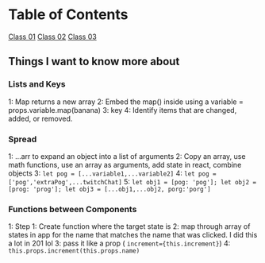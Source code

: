 # Table of Contents

[Class 01](class-01.md)
[Class 02](class-02.md)
[Class 03](class-03.md)

## Things I want to know more about

### Lists and Keys

  1: Map returns a new array
  2: Embed the map() inside using a variable = props.variable.map(banana)
  3: key
  4: Identify items that are changed, added, or removed.

### Spread

  1: ...arr to expand an object into a list of arguments
  2: Copy an array, use math functions, use an array as arguments, add state in react, combine objects
  3: `let pog = [...variable1,...variable2]`
  4: `let pog = ['pog','extraPog',...twitchChat]`
  5: `let obj1 = [pog: 'pog']; let obj2 = [prog: 'prog']; let obj3 = [...obj1,...obj2, porg:'porg']`

### Functions between Components

  1: Step 1: Create function where the target state is
  2: map through array of states in app for the name that matches the name that was clicked. I did this a lot in 201 lol
  3: pass it like a prop ( `increment={this.increment}`)
  4: `this.props.increment(this.props.name)`
